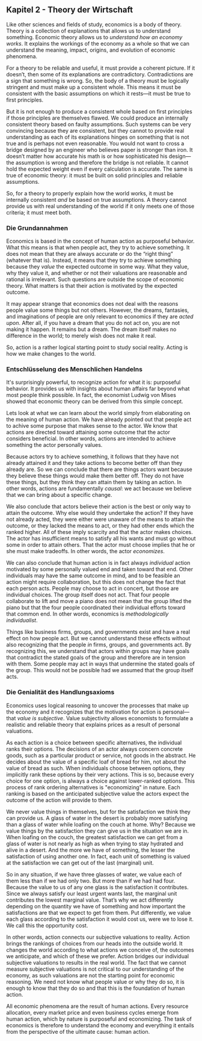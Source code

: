 ## Kapitel 2 - Theory der Wirtschaft

<!-- {"id": "02_000_0259_4131"} -->

Like other sciences and fields of study, economics is a body of theory. Theory is a collection of explanations that allows us to understand something. Economic theory allows us to *understand how an economy works*. It explains the workings of the economy as a whole so that we can understand the meaning, impact, origins, and evolution of economic phenomena.

<!-- {"id": "02_001_2433_7e1f"} -->

For a theory to be reliable and useful, it must provide a coherent picture. If it doesn’t, then some of its explanations are contradictory. Contradictions are a sign that something is wrong. So, the body of a theory must be logically stringent and must make up a consistent whole. This means it must be consistent with the basic assumptions on which it rests—it must be true to first principles.

<!-- {"id": "02_002_89e6_804f"} -->

But it is not enough to produce a consistent whole based on first principles if those principles are themselves flawed. We could produce an internally consistent theory based on faulty assumptions. Such systems can be very convincing because they are consistent, but they cannot to provide real understanding as each of its explanations hinges on something that is not true and is perhaps not even reasonable. You would not want to cross a bridge designed by an engineer who believes paper is stronger than iron. It doesn’t matter how accurate his math is or how sophisticated his design—the assumption is wrong and therefore the bridge is not reliable. It cannot hold the expected weight even if every calculation is accurate. The same is true of economic theory: it must be built on solid principles and reliable assumptions.

<!-- {"id": "02_003_e40f_2d26"} -->

So, for a theory to properly explain how the world works, it must be internally consistent *and* be based on true assumptions. A theory cannot provide us with real understanding of the world if it only meets one of those criteria; it must meet both.

### Die Grundannahmen

<!-- {"id": "02_004_50b9_fe06"} -->

Economics is based in the concept of human action as purposeful behavior. What this means is that when people act, they try to achieve something. It does not mean that they are always accurate or do the “right thing” (whatever that is). Instead, it means that they try to achieve something because they *value* the expected outcome in some way. What they value, why they value it, and whether or not their valuations are reasonable and rational is irrelevant. Such questions are outside the scope of economic theory. What matters is that their action is motivated by the expected outcome.

<!-- {"id": "02_005_67af_4c18"} -->

It may appear strange that economics does not deal with the reasons people value some things but not others. However, the dreams, fantasies, and imaginations of people are only relevant to economics if they are *acted upon*. After all, if you have a dream that you do not act on, you are not making it happen. It remains but a dream. The dream itself makes no difference in the world; to merely wish does not make it real.

<!-- {"id": "02_006_e637_cfbd"} -->

So, action is a rather logical starting point to study social reality. Acting is how we make changes to the world.

### Entschlüsselung des Menschlichen Handelns

<!-- {"id": "02_007_e479_58a1"} -->

It's surprisingly powerful, to recognize action for what it is: purposeful behavior. It provides us with insights about human affairs far beyond what most people think possible. In fact, the economist Ludwig von Mises showed that economic theory can be derived from this simple concept.

<!-- {"id": "02_008_2e69_3195"} -->

Lets look at what we can learn about the world simply from elaborating on the meaning of human action. We have already pointed out that people act to achive some purpose that makes sense to the actor. We know that actions are directed toward attaining some outcome that the actor considers beneficial. In other words, actions are intended to achieve something the actor personally values.

<!-- {"id": "02_009_19e1_bf5b"} -->

Because actors try to achieve something, it follows that they have not already attained it and they take actions to become better off than they already are. So we can conclude that there are things actors want because they  believe these things would make them better off. They do not have these things, but they think they can attain them by taking an action. In other words, actions are fundamentally *causal*: we act because we believe that we can bring about a specific change.

<!-- {"id": "02_010_8894_581f"} -->

We also conclude that actors believe their action is the best or only way to attain the outcome. Why else would they undertake the action? If they have not already acted, they were either were unaware of the means to attain the outcome, or they lacked the means to act, or they had other ends which the ranked higher. All of these imply scarcity and that the actor makes choices. The actor has insufficient means to satisfy all his wants and must go without some in order to attain others. That the actor must choose implies that he or she must make tradeoffs. In other words, the actor *economizes*.

<!-- {"id": "02_011_2be8_fee9"} -->

We can also conclude that human action is in fact always *individual* action motivated by some personally valued end and taken toward that end. Other individuals may have the same outcome in mind, and to be feasible an action might require collaboration, but this does not change the fact that each person acts. People may choose to act in concert, but those are individual choices. The group itself does not act. That four people collaborate to lift and move a piano does not mean that the group lifted the piano but that the four people coordinated their individual efforts toward that common end. In other words, economics is *methodologically individualist*.

<!-- {"id": "02_012_1186_3e9d"} -->

Things like business firms, groups, and governments exist and have a real effect on how people act. But we cannot understand these effects without also recognizing that the people *in* firms, groups, and governments act. By recognizing this, we understand that actors within groups may have goals that contradict the stated goals of the group and therefore are in tension with them. Some people may act in ways that undermine the stated goals of the group. This would not be possible had we assumed that the group itself acts.

### Die Genialität des Handlungsaxioms

<!-- {"id": "02_013_4320_b0d1"} -->

Economics uses logical reasoning to uncover the processes that make up the economy and it recognizes that the motivation for action is personal—that *value is subjective*. Value subjectivity allows economists to formulate a realistic and reliable theory that explains prices as a result of personal valuations.

<!-- {"id": "02_014_20c0_af5d"} -->

As each action is a choice between specific alternatives, the individual ranks their options. The decisions of an actor always concern concrete goods, such as a particular product or service, not goods in the abstract. He decides about the value of a specific loaf of bread for him, not about the value of bread as such. When individuals choose between options, they implicitly rank these options by their very actions. This is so, because every choice for one option, is always a choice against lower-ranked options. This process of rank ordering alternatives is "economizing" in nature. Each ranking is based on the anticipated subjective value the actors expect the outcome of the action will provide to them.

<!-- {"id": "02_015_fd83_bdbe"} -->

We never value things in themselves, but for the satisfaction we think they can provide us. A glass of water in the desert is probably more satisfying than a glass of water while loafing on the couch at home. Why? Because we value things by the satisfaction they can give us in the situation we are in. When loafing on the couch, the greatest satisfaction we can get from a glass of water is not nearly as high as when trying to stay hydrated and alive in a desert. And the more we have of something, the lesser the satisfaction of using another one. In fact, each unit of something is valued at the satisfaction we can get out of the last (marginal) unit.

<!-- {"id": "02_016_8a81_d770"} -->

So in any situation, if we have three glasses of water, we value each of them less than if we had only two. But more than if we had had four. Because the value to us of any one glass is the satisfaction it contributes. Since we always satisfy our least urgent wants last, the marginal unit contributes the lowest marginal value. That’s why we act differently depending on the quantity we have of something and how important the satisfactions are that we expect to get from them. Put differently, we value each glass according to the satisfaction it would cost us, were we to lose it. We call this the opportunity cost.

<!-- {"id": "02_017_9705_0a43"} -->

In other words, action connects our subjective valuations to reality. Action brings the rankings of choices from our heads into the outside world. It changes the world according to what actions we conceive of, the outcomes we anticipate, and which of these we prefer. Action bridges our individual subjective valuations to results in the real world. The fact that we cannot measure subjective valuations is not critical to our understanding of the economy, as such valuations are not the starting point for economic reasoning. We need not know what people value or why they do so, it is enough to know that they do so and that this is the foundation of human action.

<!-- {"id": "02_018_2487_66ed"} -->

All economic phenomena are the result of human actions. Every resource allocation, every market price and even business cycles emerge from human action, which by nature is purposeful and economizing. The task of economics is therefore to understand the economy and everything it entails from the perspective of the ultimate cause: human action.
